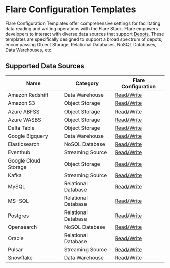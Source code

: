 # Flare Configuration Templates

Flare Configuration Templates offer comprehensive settings for facilitating data reading and writing operations with the Flare Stack. Flare empowers developers to interact with diverse data sources that support [Depots](/resources/depot/). These templates are specifically designed to support a broad spectrum of depots, encompassing Object Storage, Relational Databases, NoSQL Databases, Data Warehouses, etc.

## Supported Data Sources

<div style="text-align: center;" markdown="1">

| Name             | Category         | Flare Configuration                                                                 |
|------------------|------------------|------------------------------------------------------------------------------------|
| Amazon Redshift  | Data Warehouse    | [Read/Write](/resources/stacks/flare/configuration_templates/amazon_redshift/)      |
| Amazon S3        | Object Storage    | [Read/Write](/resources/stacks/flare/configuration_templates/object_storage_configurations/)|
| Azure ABFSS      | Object Storage    | [Read/Write](/resources/stacks/flare/configuration_templates/object_storage_configurations/)|
| Azure WASBS      | Object Storage    | [Read/Write](/resources/stacks/flare/configuration_templates/object_storage_configurations/) |
| Delta Table      | Object Storage    | [Read/Write](/resources/stacks/flare/configuration_templates/delta_table/) |
| Google Bigquery  | Data Warehouse    | [Read/Write](/resources/stacks/flare/configuration_templates/google_bigquery/)      |
| Elasticsearch    | NoSQL Database    | [Read/Write](/resources/stacks/flare/configuration_templates/elasticsearch/)        |
| Eventhub         | Streaming Source  | [Read/Write](/resources/stacks/flare/configuration_templates/eventhub/)             |
| Google Cloud Storage | Object Storage| [Read/Write](/resources/stacks/flare/configuration_templates/object_storage_configurations/)|
| Kafka            | Streaming Source  | [Read/Write](/resources/stacks/flare/configuration_templates/kafka/)               |
| MySQL            | Relational Database| [Read/Write](/resources/stacks/flare/configuration_templates/mysql/)               |
| MS-SQL           | Relational Database| [Read/Write](/resources/stacks/flare/configuration_templates/mssql/)               |
| Postgres         | Relational Database| [Read/Write](/resources/stacks/flare/configuration_templates/postgres/)            |
| Opensearch       | NoSQL Database    | [Read/Write](/resources/stacks/flare/configuration_templates/opensearch/)          |
| Oracle           | Relational Database| [Read/Write](/resources/stacks/flare/configuration_templates/oracle/)              |
| Pulsar           | Streaming Source  | [Read/Write](/resources/stacks/flare/configuration_templates/pulsar/)              |
| Snowflake        | Data Warehouse    | [Read/Write](/resources/stacks/flare/configuration_templates/snowflake/)           |

</div>